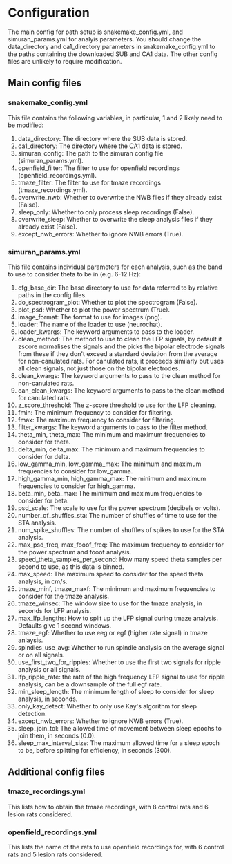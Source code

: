 # Configuration

The main config for path setup is snakemake_config.yml, and simuran_params.yml for analyis parameters. You should change the data_directory and ca1_directory parameters in snakemake_config.yml to the paths containing the downloaded SUB and CA1 data. The other config files are unlikely to require modification.

## Main config files

### snakemake_config.yml

This file contains the following variables, in particular, 1 and 2 likely need to be modified:

1. data_directory: The directory where the SUB data is stored.
2. ca1_directory: The directory where the CA1 data is stored.
3. simuran_config: The path to the simuran config file (simuran_params.yml).
4. openfield_filter: The filter to use for openfield recordings (openfield_recordings.yml).
5. tmaze_filter: The filter to use for tmaze recordings (tmaze_recordings.yml).
6. overwrite_nwb: Whether to overwrite the NWB files if they already exist (False).
7. sleep_only: Whether to only process sleep recordings (False).
8. overwrite_sleep: Whether to overwrite the sleep analysis files if they already exist (False).
9. except_nwb_errors: Whether to ignore NWB errors (True).

### simuran_params.yml

This file contains individual parameters for each analysis, such as the band to use to consider theta to be in (e.g. 6-12 Hz):

1. cfg_base_dir: The base directory to use for data referred to by relative paths in the config files.
2. do_spectrogram_plot: Whether to plot the spectrogram (False).
3. plot_psd: Whether to plot the power spectrum (True).
4. image_format: The format to use for images (png).
5. loader: The name of the loader to use (neurochat).
6. loader_kwargs: The keyword arguments to pass to the loader.
7. clean_method: The method to use to clean the LFP signals, by default it zscore normalises the signals and the picks the bipolar electrode signals from these if they don't exceed a standard deviation from the average for non-canulated rats. For canulated rats, it proceeds similarly but uses all clean signals, not just those on the bipolar electrodes.
8. clean_kwargs: The keyword arguments to pass to the clean method for non-canulated rats.
9. can_clean_kwargs: The keyword arguments to pass to the clean method for canulated rats.
10. z_score_threshold: The z-score threshold to use for the LFP cleaning.
11. fmin: The minimum frequency to consider for filtering.
12. fmax: The maximum frequency to consider for filtering.
13. filter_kwargs: The keyword arguments to pass to the filter method.
14. theta_min, theta_max: The minimum and maximum frequencies to consider for theta.
15. delta_min, delta_max: The minimum and maximum frequencies to consider for delta.
16. low_gamma_min, low_gamma_max: The minimum and maximum frequencies to consider for low_gamma.
17. high_gamma_min, high_gamma_max: The minimum and maximum frequencies to consider for high_gamma.
18. beta_min, beta_max: The minimum and maximum frequencies to consider for beta.
19. psd_scale: The scale to use for the power spectrum (decibels or volts).
20. number_of_shuffles_sta: The number of shuffles of time to use for the STA analysis.
21. num_spike_shuffles: The number of shuffles of spikes to use for the STA analysis.
22. max_psd_freq, max_fooof_freq: The maximum frequency to consider for the power spectrum and fooof analysis.
23. speed_theta_samples_per_second: How many speed theta samples per second to use, as this data is binned.
24. max_speed: The maximum speed to consider for the speed theta analysis, in cm/s.
25. tmaze_minf, tmaze_maxf: The minimum and maximum frequencies to consider for the tmaze analysis.
26. tmaze_winsec: The window size to use for the tmaze analysis, in seconds for LFP analysis.
27. max_lfp_lengths: How to split up the LFP signal during tmaze analysis. Defaults give 1 second windows.
28. tmaze_egf: Whether to use eeg or egf (higher rate signal) in tmaze anlaysis.
29. spindles_use_avg: Whether to run spindle analysis on the average signal or on all signals.
30. use_first_two_for_ripples: Whether to use the first two signals for ripple analysis or all signals.
31. lfp_ripple_rate: the rate of the high frequency LFP signal to use for ripple analysis, can be a downsample of the full egf rate.
32. min_sleep_length: The minimum length of sleep to consider for sleep analysis, in seconds.
33. only_kay_detect: Whether to only use Kay's algorithm for sleep detection.
34. except_nwb_errors: Whether to ignore NWB errors (True).
35. sleep_join_tol: The allowed time of movement between sleep epochs to join them, in seconds (0.0).
36. sleep_max_interval_size: The maximum allowed time for a sleep epoch to be, before splitting for efficiency, in seconds (300).

## Additional config files

### tmaze_recordings.yml

This lists how to obtain the tmaze recordings, with 8 control rats and 6 lesion rats considered.

### openfield_recordings.yml

This lists the name of the rats to use openfield recordings for, with 6 control rats and 5 lesion rats considered.
